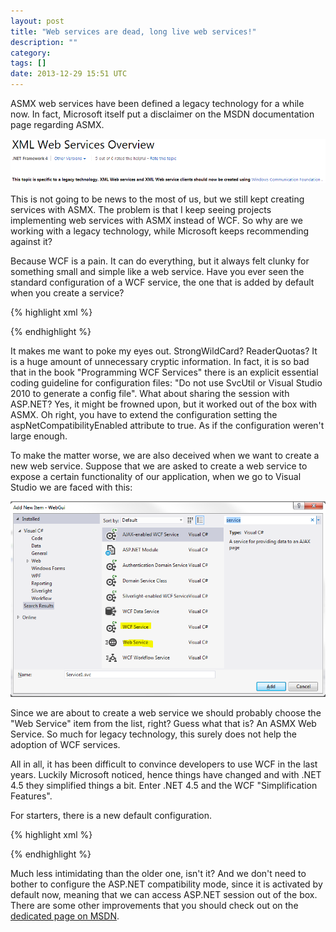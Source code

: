```yaml
---
layout: post
title: "Web services are dead, long live web services!"
description: ""
category:
tags: []
date: 2013-12-29 15:51 UTC
---
```


ASMX web services have been defined a legacy technology for a while now. In fact, Microsoft itself put a disclaimer on the MSDN documentation page regarding ASMX.

![ASMX warning](/images/asmx_warning.png)

This is not going to be news to the most of us, but we still kept creating services with ASMX. The problem is that I keep seeing projects implementing web services with ASMX instead of WCF. So why are we working with a legacy technology, while Microsoft keeps recommending against it?

Because WCF is a pain. It can do everything, but it always felt clunky for something small and simple like a web service. Have you ever seen the standard configuration of a WCF service, the one that is added by default when you create a service?

{% highlight xml %}
<?xml version="1.0" encoding="utf-8"?>
<configuration>
    <system.serviceModel>
        <bindings>
            <basicHttpBinding>
                <binding name="BasicHttpBinding_IService1" closeTimeout="00:01:00"
                    openTimeout="00:01:00" receiveTimeout="00:10:00" sendTimeout="00:01:00"
                    allowCookies="false" bypassProxyOnLocal="false"
                    hostNameComparisonMode="StrongWildcard" maxBufferSize="65536"
                    maxBufferPoolSize="524288" maxReceivedMessageSize="65536"
                    messageEncoding="Text" textEncoding="utf-8" transferMode="Buffered"
                    useDefaultWebProxy="true">
                    <readerQuotas maxDepth="32" maxStringContentLength="8192"
                        maxArrayLength="16384" maxBytesPerRead="4096"
                        maxNameTableCharCount="16384" />
                    <security mode="None">
                        <transport clientCredentialType="None" proxyCredentialType="None"
                            realm="" />
                        <message clientCredentialType="UserName" algorithmSuite="Default" />
                    </security>
                </binding>
            </basicHttpBinding>
        </bindings>
        <client>
            <endpoint address="http://localhost:36906/Service1.svc" binding="basicHttpBinding"
                bindingConfiguration="BasicHttpBinding_IService1" contract="IService1"
                name="BasicHttpBinding_IService1" />
        </client>
    </system.serviceModel>
</configuration>
{% endhighlight %}

It makes me want to poke my eyes out. StrongWildCard? ReaderQuotas? It is a huge amount of unnecessary cryptic information. In fact, it is so bad that in the book "Programming WCF Services" there is an explicit essential coding guideline for configuration files: "Do not use SvcUtil or Visual Studio 2010 to generate a config file". What about sharing the session with ASP.NET? Yes, it might be frowned upon, but it worked out of the box with ASMX. Oh right, you have to extend the configuration setting the aspNetCompatibilityEnabled attribute to true. As if the configuration weren't large enough.

To make the matter worse, we are also deceived when we want to create a new web service. Suppose that we are asked to create a web service to expose a certain functionality of our application, when we go to Visual Studio we are faced with this:

![Add Item dialogue](/images/addwebservice.png)

Since we are about to create a web service we should probably choose the "Web Service" item from the list, right? Guess what that is? An ASMX Web Service. So much for legacy technology, this surely does not help the adoption of WCF services.

All in all, it has been difficult to convince developers to use WCF in the last years. Luckily Microsoft noticed, hence things have changed and with .NET 4.5 they simplified things a bit. Enter .NET 4.5 and the WCF "Simplification Features".

For starters, there is a new default configuration.

{% highlight xml %}
<?xml version="1.0" encoding="utf-8"?>
<configuration>
    <system.serviceModel>
        <bindings>
            <basicHttpBinding>
                <binding name="BasicHttpBinding_IService1" />
            </basicHttpBinding>
        </bindings>
        <client>
            <endpoint address="http://localhost:36906/Service1.svc" binding="basicHttpBinding"
                bindingConfiguration="BasicHttpBinding_IService1" contract="IService1"
                name="BasicHttpBinding_IService1" />
        </client>
    </system.serviceModel>
</configuration>
{% endhighlight %}

Much less intimidating than the older one, isn't it? And we don't need to bother to configure the ASP.NET compatibility mode, since it is activated by default now, meaning that we can access ASP.NET session out of the box. There are some other improvements that you should check out on the [dedicated page on MSDN](http://msdn.microsoft.com/en-us/library/hh309266.aspx).
